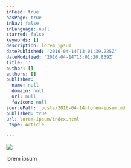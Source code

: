 ```yaml
---
inFeed: true
hasPage: true
inNav: false
inLanguage: null
starred: false
keywords: []
description: lorem ipsum
datePublished: '2016-04-14T13:01:39.225Z'
dateModified: '2016-04-14T13:01:20.839Z'
title: ''
author: []
authors: []
publisher:
  name: null
  domain: null
  url: null
  favicon: null
sourcePath: _posts/2016-04-14-lorem-ipsum.md
published: true
url: lorem-ipsum/index.html
_type: Article

---
```

![](https://the-grid-user-content.s3-us-west-2.amazonaws.com/369504c1-85a5-497b-9fcf-091ddb11e187.jpg)

lorem ipsum